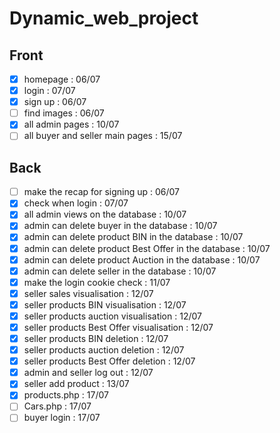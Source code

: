# Dynamic_web_project

## Front

- [X] homepage : 06/07
- [X] login : 07/07
- [X] sign up : 06/07
- [ ] find images : 06/07
- [X] all admin pages : 10/07
- [ ] all buyer and seller main pages : 15/07

## Back

- [ ] make the recap for signing up : 06/07
- [X] check when login : 07/07
- [X] all admin views on the database : 10/07
- [X] admin can delete buyer in the database : 10/07
- [X] admin can delete product BIN in the database : 10/07
- [X] admin can delete product Best Offer in the database : 10/07
- [X] admin can delete product Auction in the database : 10/07
- [X] admin can delete seller in the database : 10/07
- [X] make the login cookie check : 11/07
- [X] seller sales visualisation : 12/07
- [X] seller products BIN visualisation : 12/07
- [X] seller products auction visualisation : 12/07
- [X] seller products Best Offer visualisation : 12/07
- [X] seller products BIN deletion : 12/07
- [X] seller products auction deletion : 12/07
- [X] seller products Best Offer deletion : 12/07
- [X] admin and seller log out : 12/07
- [X] seller add product : 13/07
- [X] products.php : 17/07
- [ ] Cars.php : 17/07
- [ ] buyer login : 17/07
